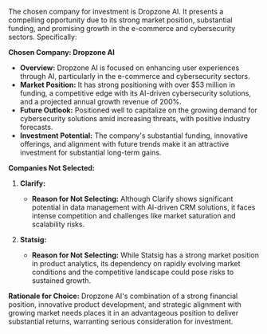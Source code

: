The chosen company for investment is Dropzone AI. It presents a compelling opportunity due to its strong market position, substantial funding, and promising growth in the e-commerce and cybersecurity sectors. Specifically:

**Chosen Company: Dropzone AI**

- **Overview:** Dropzone AI is focused on enhancing user experiences through AI, particularly in the e-commerce and cybersecurity sectors.
- **Market Position:** It has strong positioning with over $53 million in funding, a competitive edge with its AI-driven cybersecurity solutions, and a projected annual growth revenue of 200%.
- **Future Outlook:** Positioned well to capitalize on the growing demand for cybersecurity solutions amid increasing threats, with positive industry forecasts.
- **Investment Potential:** The company's substantial funding, innovative offerings, and alignment with future trends make it an attractive investment for substantial long-term gains.

**Companies Not Selected:**

1. **Clarify:**
   - **Reason for Not Selecting:** Although Clarify shows significant potential in data management with AI-driven CRM solutions, it faces intense competition and challenges like market saturation and scalability risks.
   
2. **Statsig:**
   - **Reason for Not Selecting:** While Statsig has a strong market position in product analytics, its dependency on rapidly evolving market conditions and the competitive landscape could pose risks to sustained growth.

**Rationale for Choice:** Dropzone AI's combination of a strong financial position, innovative product development, and strategic alignment with growing market needs places it in an advantageous position to deliver substantial returns, warranting serious consideration for investment.